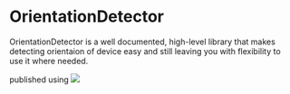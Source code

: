 # OrientationDetector
OrientationDetector is a well documented, high-level library that makes detecting orientaion of device easy
and still leaving you with flexibility to use it where needed.

published using [![](https://jitpack.io/v/MoustafaElsaghier/OrientationDetector.svg)](https://jitpack.io/#MoustafaElsaghier/OrientationDetector)

